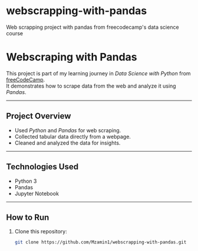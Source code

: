 # webscrapping-with-pandas
Web scrapping project with pandas from freecodecamp's data science course
# Webscraping with Pandas 

This project is part of my learning journey in *Data Science with Python* from [freeCodeCamp](https://www.freecodecamp.org/).  
It demonstrates how to scrape data from the web and analyze it using *Pandas*.

---

##  Project Overview
- Used *Python* and *Pandas* for web scraping.
- Collected tabular data directly from a webpage.
- Cleaned and analyzed the data for insights.

---

##  Technologies Used
- Python 3
- Pandas
- Jupyter Notebook

---

##  How to Run
1. Clone this repository:
   ```bash
   git clone https://github.com/Mzamin1/webscrapping-with-pandas.git
